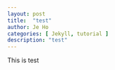 ```yaml
---
layout: post
title:  "test"
author: Je Ho
categories: [ Jekyll, tutorial ]
description: "test"
---
```

This is test
